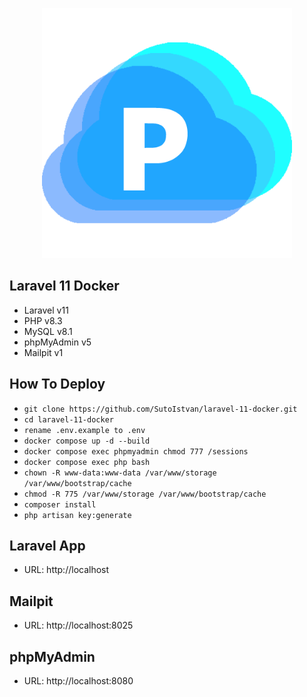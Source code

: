 <p align="center"><a href="https://laravel.com" target="_blank"><img src="public/assets/img/logo.png" width="400" alt="Laravel Logo"></a></p>

## Laravel 11 Docker
- Laravel v11
- PHP v8.3
- MySQL v8.1
- phpMyAdmin v5
- Mailpit v1

##  How To Deploy
- `git clone https://github.com/SutoIstvan/laravel-11-docker.git`
- `cd laravel-11-docker`
- `rename .env.example to .env`
- `docker compose up -d --build`
- `docker compose exec phpmyadmin chmod 777 /sessions`
- `docker compose exec php bash`
- `chown -R www-data:www-data /var/www/storage /var/www/bootstrap/cache`
- `chmod -R 775 /var/www/storage /var/www/bootstrap/cache`
- `composer install`
- `php artisan key:generate`

## Laravel App
- URL: http://localhost

## Mailpit
- URL: http://localhost:8025
## phpMyAdmin
- URL: http://localhost:8080
